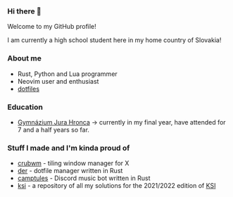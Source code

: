 ### Hi there 👋

Welcome to my GitHub profile!

I am currently a high school student here in my home country of Slovakia!

### About me
- Rust, Python and Lua programmer
- Neovim user and enthusiast
- [dotfiles](https://gitea.redalder.org/ThyW/dotfiles)

### Education
- [Gymnázium Jura Hronca](https://gjh.sk) -> currently in my final year, have attended for 7 and a half years so far.

### Stuff I made and I'm kinda proud of
- [crubwm](https://github.com/ThyW/crubwm) - tiling window manager for X
- [der](https://github.com/ThyW/der) - dotfile manager written in Rust
- [camptules](https://gitea.redalder.org/ThyW/camptules) - Discord music bot written in Rust
- [ksi](https://github.com/ThyW/ksi) - a repository of all my solutions for the 2021/2022 edition of [KSI](https://ksi.fi.muni.cz)
